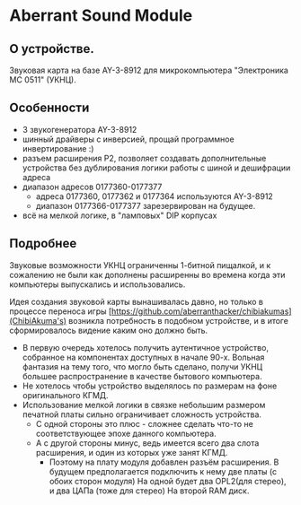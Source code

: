 # Aberrant Sound Module

## О устройстве.
Звуковая карта на базе AY-3-8912 для микрокомпьютера "Электроника МС 0511"
(УКНЦ).

## Особенности
* 3 звукогенератора AY-3-8912
* шинный драйверы с инверсией, прощай программное инвертирование :)
* разъем расширения P2, позволяет создавать дополнительные устройства без
  дублирования логики работы с шиной и дешифрации адреса
* диапазон адресов 0177360-0177377
  * адреса 0177360, 0177362 и 0177364 используются AY-3-8912
  * диапазон 0177366-0177377 зарезервирован на будущее.
* всё на мелкой логике, в "ламповых" DIP корпусах

## Подробнее
Звуковые возможности УКНЦ ограниченны 1-битной пищалкой, и к сожалению не были
как дополнены расширенны во времена когда эти компьютеры выпускались и использовались.

Идея создания звуковой карты вынашивалась давно, но только в процессе переноса
игры [https://github.com/aberranthacker/chibiakumas](ChibiAkuma's)
возникла потребность в подобном устройстве, и в итоге сформировалось видение
каким оно должно быть.

* В первую очередь хотелось получить аутентичное устройство, собранное на
компонентах доступных в начале 90-х.
Вольная фантазия на тему того, что могло быть сделано, получи УКНЦ большее
распространение в качестве бытового компьютера.
* Не хотелось чтобы устройство выделялось по размерам на фоне оригинального КГМД.
* Использование мелкой логики в связке небольшим размером печатной платы сильно
ограничивает сложность устройства.
  * С одной стороны это плюс - сложнее сделать что-то не соответствующее эпохе
данного компьютера.
  * А с другой стороны минус, ведь имеется всего два слота расширения, и один из
которых уже занят КГМД.
    * Поэтому на плату модуля добавлен разъём расширения.
      В будущем предполагается подключить к нему две платы (с обоих сторон модуля)
      На одной будет два OPL2(для стерео), и два ЦАПа (тоже для стерео)
      На второй RAM диск.
